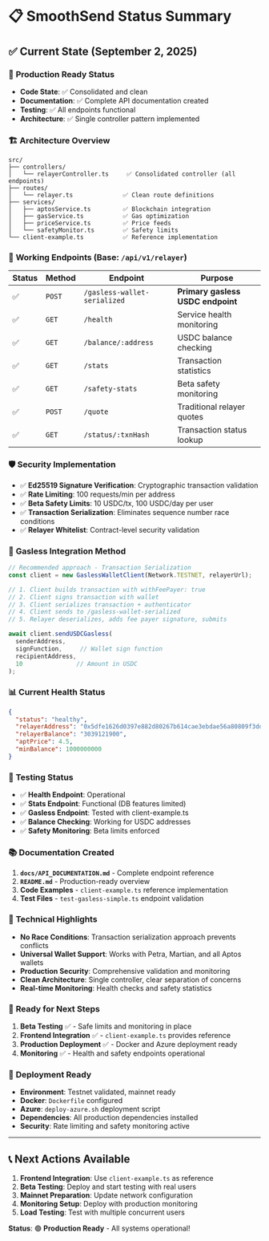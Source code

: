 # 📋 SmoothSend Status Summary

## ✅ Current State (September 2, 2025)

### 🎯 **Production Ready Status**
- **Code State**: ✅ Consolidated and clean
- **Documentation**: ✅ Complete API documentation created
- **Testing**: ✅ All endpoints functional
- **Architecture**: ✅ Single controller pattern implemented

### 🏗️ **Architecture Overview**
```
src/
├── controllers/
│   └── relayerController.ts     ✅ Consolidated controller (all endpoints)
├── routes/
│   └── relayer.ts              ✅ Clean route definitions
├── services/
│   ├── aptosService.ts         ✅ Blockchain integration
│   ├── gasService.ts           ✅ Gas optimization
│   ├── priceService.ts         ✅ Price feeds
│   └── safetyMonitor.ts        ✅ Safety limits
└── client-example.ts           ✅ Reference implementation
```

### 📡 **Working Endpoints** (Base: `/api/v1/relayer`)

| Status | Method | Endpoint | Purpose |
|--------|--------|----------|---------|
| ✅ | `POST` | `/gasless-wallet-serialized` | **Primary gasless USDC endpoint** |
| ✅ | `GET` | `/health` | Service health monitoring |
| ✅ | `GET` | `/balance/:address` | USDC balance checking |
| ✅ | `GET` | `/stats` | Transaction statistics |
| ✅ | `GET` | `/safety-stats` | Beta safety monitoring |
| ✅ | `POST` | `/quote` | Traditional relayer quotes |
| ✅ | `GET` | `/status/:txnHash` | Transaction status lookup |

### 🛡️ **Security Implementation**
- ✅ **Ed25519 Signature Verification**: Cryptographic transaction validation
- ✅ **Rate Limiting**: 100 requests/min per address
- ✅ **Beta Safety Limits**: 10 USDC/tx, 100 USDC/day per user
- ✅ **Transaction Serialization**: Eliminates sequence number race conditions
- ✅ **Relayer Whitelist**: Contract-level security validation

### 🚀 **Gasless Integration Method**
```typescript
// Recommended approach - Transaction Serialization
const client = new GaslessWalletClient(Network.TESTNET, relayerUrl);

// 1. Client builds transaction with withFeePayer: true
// 2. Client signs transaction with wallet
// 3. Client serializes transaction + authenticator  
// 4. Client sends to /gasless-wallet-serialized
// 5. Relayer deserializes, adds fee payer signature, submits

await client.sendUSDCGasless(
  senderAddress,
  signFunction,     // Wallet sign function
  recipientAddress,
  10               // Amount in USDC
);
```

### 📊 **Current Health Status**
```json
{
  "status": "healthy",
  "relayerAddress": "0x5dfe1626d0397e882d80267b614cae3ebdae56a80809f3ddb7ada9d58366060a",
  "relayerBalance": "3039121900",
  "aptPrice": 4.5,
  "minBalance": 1000000000
}
```

### 🧪 **Testing Status**
- ✅ **Health Endpoint**: Operational
- ✅ **Stats Endpoint**: Functional (DB features limited)
- ✅ **Gasless Endpoint**: Tested with client-example.ts
- ✅ **Balance Checking**: Working for USDC addresses
- ✅ **Safety Monitoring**: Beta limits enforced

### 📚 **Documentation Created**
1. **`docs/API_DOCUMENTATION.md`** - Complete endpoint reference
2. **`README.md`** - Production-ready overview
3. **Code Examples** - `client-example.ts` reference implementation
4. **Test Files** - `test-gasless-simple.ts` endpoint validation

### 🔧 **Technical Highlights**
- **No Race Conditions**: Transaction serialization approach prevents conflicts
- **Universal Wallet Support**: Works with Petra, Martian, and all Aptos wallets
- **Production Security**: Comprehensive validation and monitoring
- **Clean Architecture**: Single controller, clear separation of concerns
- **Real-time Monitoring**: Health checks and safety statistics

### 🎯 **Ready for Next Steps**
1. **Beta Testing** ✅ - Safe limits and monitoring in place
2. **Frontend Integration** ✅ - `client-example.ts` provides reference
3. **Production Deployment** ✅ - Docker and Azure deployment ready
4. **Monitoring** ✅ - Health and safety endpoints operational

### 🚀 **Deployment Ready**
- **Environment**: Testnet validated, mainnet ready
- **Docker**: `Dockerfile` configured
- **Azure**: `deploy-azure.sh` deployment script
- **Dependencies**: All production dependencies installed
- **Security**: Rate limiting and safety monitoring active

---

## 📞 **Next Actions Available**

1. **Frontend Integration**: Use `client-example.ts` as reference
2. **Beta Testing**: Deploy and start testing with real users
3. **Mainnet Preparation**: Update network configuration
4. **Monitoring Setup**: Deploy with production monitoring
5. **Load Testing**: Test with multiple concurrent users

**Status**: 🟢 **Production Ready** - All systems operational!
